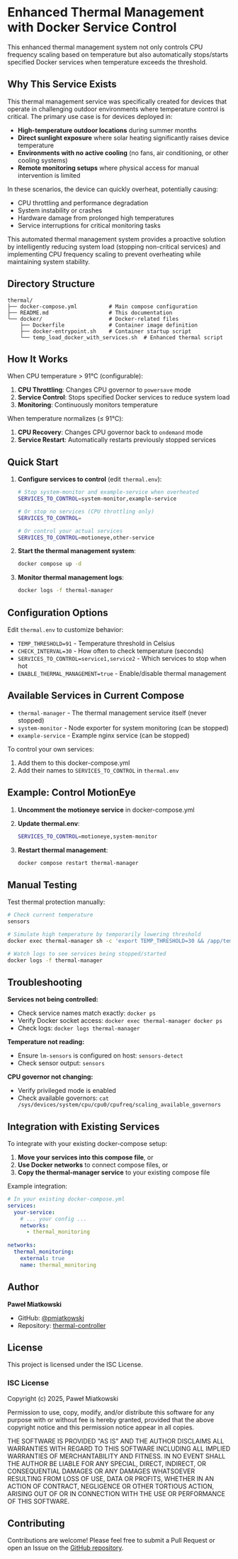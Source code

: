 # Enhanced Thermal Management with Docker Service Control

This enhanced thermal management system not only controls CPU frequency scaling based on temperature but also automatically stops/starts specified Docker services when temperature exceeds the threshold.

## Why This Service Exists

This thermal management service was specifically created for devices that operate in challenging outdoor environments where temperature control is critical. The primary use case is for devices deployed in:

- **High-temperature outdoor locations** during summer months
- **Direct sunlight exposure** where solar heating significantly raises device temperature
- **Environments with no active cooling** (no fans, air conditioning, or other cooling systems)
- **Remote monitoring setups** where physical access for manual intervention is limited

In these scenarios, the device can quickly overheat, potentially causing:

- CPU throttling and performance degradation
- System instability or crashes
- Hardware damage from prolonged high temperatures
- Service interruptions for critical monitoring tasks

This automated thermal management system provides a proactive solution by intelligently reducing system load (stopping non-critical services) and implementing CPU frequency scaling to prevent overheating while maintaining system stability.

## Directory Structure

```
thermal/
├── docker-compose.yml          # Main compose configuration
├── README.md                   # This documentation
└── docker/                     # Docker-related files
    ├── Dockerfile              # Container image definition
    ├── docker-entrypoint.sh    # Container startup script
    └── temp_load_docker_with_services.sh  # Enhanced thermal script
```

## How It Works

When CPU temperature > 91°C (configurable):

1. **CPU Throttling**: Changes CPU governor to `powersave` mode
2. **Service Control**: Stops specified Docker services to reduce system load
3. **Monitoring**: Continuously monitors temperature

When temperature normalizes (≤ 91°C):

1. **CPU Recovery**: Changes CPU governor back to `ondemand` mode  
2. **Service Restart**: Automatically restarts previously stopped services

## Quick Start

1. **Configure services to control** (edit `thermal.env`):

   ```bash
   # Stop system-monitor and example-service when overheated
   SERVICES_TO_CONTROL=system-monitor,example-service
   
   # Or stop no services (CPU throttling only)
   SERVICES_TO_CONTROL=
   
   # Or control your actual services
   SERVICES_TO_CONTROL=motioneye,other-service
   ```

2. **Start the thermal management system**:

   ```bash
   docker compose up -d
   ```

3. **Monitor thermal management logs**:

   ```bash
   docker logs -f thermal-manager
   ```

## Configuration Options

Edit `thermal.env` to customize behavior:

- `TEMP_THRESHOLD=91` - Temperature threshold in Celsius
- `CHECK_INTERVAL=30` - How often to check temperature (seconds)  
- `SERVICES_TO_CONTROL=service1,service2` - Which services to stop when hot
- `ENABLE_THERMAL_MANAGEMENT=true` - Enable/disable thermal management

## Available Services in Current Compose

- `thermal-manager` - The thermal management service itself (never stopped)
- `system-monitor` - Node exporter for system monitoring (can be stopped)
- `example-service` - Example nginx service (can be stopped)

To control your own services:

1. Add them to this docker-compose.yml
2. Add their names to `SERVICES_TO_CONTROL` in `thermal.env`

## Example: Control MotionEye

1. **Uncomment the motioneye service** in docker-compose.yml
2. **Update thermal.env**:

   ```bash
   SERVICES_TO_CONTROL=motioneye,system-monitor
   ```

3. **Restart thermal management**:

   ```bash
   docker compose restart thermal-manager
   ```

## Manual Testing

Test thermal protection manually:

```bash
# Check current temperature
sensors

# Simulate high temperature by temporarily lowering threshold
docker exec thermal-manager sh -c 'export TEMP_THRESHOLD=30 && /app/temp_load.sh'

# Watch logs to see services being stopped/started
docker logs -f thermal-manager
```

## Troubleshooting

**Services not being controlled:**

- Check service names match exactly: `docker ps`
- Verify Docker socket access: `docker exec thermal-manager docker ps`
- Check logs: `docker logs thermal-manager`

**Temperature not reading:**

- Ensure `lm-sensors` is configured on host: `sensors-detect`
- Check sensor output: `sensors`

**CPU governor not changing:**

- Verify privileged mode is enabled
- Check available governors: `cat /sys/devices/system/cpu/cpu0/cpufreq/scaling_available_governors`

## Integration with Existing Services

To integrate with your existing docker-compose setup:

1. **Move your services into this compose file**, or
2. **Use Docker networks** to connect compose files, or  
3. **Copy the thermal-manager service** to your existing compose file

Example integration:

```yaml
# In your existing docker-compose.yml
services:
  your-service:
    # ... your config ...
    networks:
      - thermal_monitoring
      
networks:
  thermal_monitoring:
    external: true
    name: thermal_monitoring
```

## Author

**Paweł Miatkowski**

- GitHub: [@pmiatkowski](https://github.com/pmiatkowski)
- Repository: [thermal-controller](https://github.com/pmiatkowski/thermal-controller)

## License

This project is licensed under the ISC License.

### ISC License

Copyright (c) 2025, Paweł Miatkowski

Permission to use, copy, modify, and/or distribute this software for any purpose with or without fee is hereby granted, provided that the above copyright notice and this permission notice appear in all copies.

THE SOFTWARE IS PROVIDED "AS IS" AND THE AUTHOR DISCLAIMS ALL WARRANTIES WITH REGARD TO THIS SOFTWARE INCLUDING ALL IMPLIED WARRANTIES OF MERCHANTABILITY AND FITNESS. IN NO EVENT SHALL THE AUTHOR BE LIABLE FOR ANY SPECIAL, DIRECT, INDIRECT, OR CONSEQUENTIAL DAMAGES OR ANY DAMAGES WHATSOEVER RESULTING FROM LOSS OF USE, DATA OR PROFITS, WHETHER IN AN ACTION OF CONTRACT, NEGLIGENCE OR OTHER TORTIOUS ACTION, ARISING OUT OF OR IN CONNECTION WITH THE USE OR PERFORMANCE OF THIS SOFTWARE.

## Contributing

Contributions are welcome! Please feel free to submit a Pull Request or open an Issue on the [GitHub repository](https://github.com/pmiatkowski/thermal-controller).
